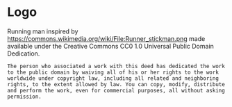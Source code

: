 # Logo

Running man inspired by https://commons.wikimedia.org/wiki/File:Runner_stickman.png
made available under the Creative Commons CC0 1.0 Universal Public Domain Dedication.

```
The person who associated a work with this deed has dedicated the work to the public domain by waiving all of his or her rights to the work worldwide under copyright law, including all related and neighboring rights, to the extent allowed by law. You can copy, modify, distribute and perform the work, even for commercial purposes, all without asking permission.
```

